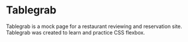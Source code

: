 # Tablegrab

Tablegrab is a mock page for a restaurant reviewing and reservation site. Tablegrab was created to learn and practice CSS flexbox.
